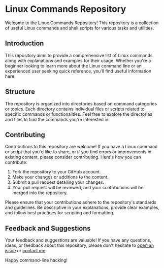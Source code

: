 # Linux Commands Repository

Welcome to the Linux Commands Repository! This repository is a collection of useful Linux commands and shell scripts for various tasks and utilities.

## Introduction

This repository aims to provide a comprehensive list of Linux commands along with explanations and examples for their usage. Whether you're a beginner looking to learn more about the Linux command line or an experienced user seeking quick reference, you'll find useful information here.

## Structure

The repository is organized into directories based on command categories or topics. Each directory contains individual files or scripts related to specific commands or functionalities. Feel free to explore the directories and files to find the commands you're interested in.

## Contributing

Contributions to this repository are welcome! If you have a Linux command or script that you'd like to share, or if you find errors or improvements in existing content, please consider contributing. Here's how you can contribute:

1. Fork the repository to your GitHub account.
2. Make your changes or additions to the content.
3. Submit a pull request detailing your changes.
4. Your pull request will be reviewed, and your contributions will be merged into the repository.

Please ensure that your contributions adhere to the repository's standards and guidelines. Be descriptive in your explanations, provide clear examples, and follow best practices for scripting and formatting.

## Feedback and Suggestions

Your feedback and suggestions are valuable! If you have any questions, ideas, or feedback about this repository, please don't hesitate to [open an issue](https://github.com/Vrushank03/linux-commands/issues) or [contact me](mailto:dhamechavrushank3@gmail.com).

Happy command-line hacking!
